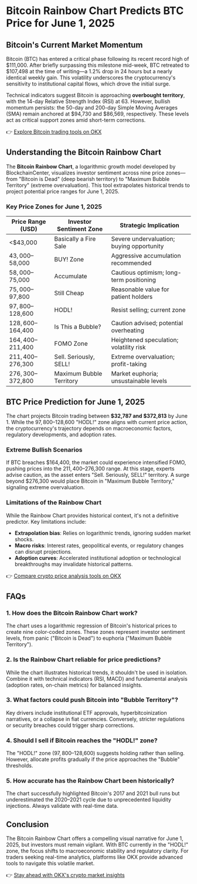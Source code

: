 # Bitcoin Rainbow Chart Predicts BTC Price for June 1, 2025  

## Bitcoin's Current Market Momentum  

Bitcoin (BTC) has entered a critical phase following its recent record high of $111,000. After briefly surpassing this milestone mid-week, BTC retreated to $107,498 at the time of writing—a 1.2% drop in 24 hours but a nearly identical weekly gain. This volatility underscores the cryptocurrency's sensitivity to institutional capital flows, which drove the initial surge.  

Technical indicators suggest Bitcoin is approaching **overbought territory**, with the 14-day Relative Strength Index (RSI) at 63. However, bullish momentum persists: the 50-day and 200-day Simple Moving Averages (SMA) remain anchored at $94,730 and $86,569, respectively. These levels act as critical support zones amid short-term corrections.  

👉 [Explore Bitcoin trading tools on OKX](https://bit.ly/okx-bonus)  

## Understanding the Bitcoin Rainbow Chart  

The **Bitcoin Rainbow Chart**, a logarithmic growth model developed by BlockchainCenter, visualizes investor sentiment across nine price zones—from "Bitcoin is Dead" (deep bearish territory) to "Maximum Bubble Territory" (extreme overvaluation). This tool extrapolates historical trends to project potential price ranges for June 1, 2025.  

### Key Price Zones for June 1, 2025  

| Price Range (USD)       | Investor Sentiment Zone       | Strategic Implication                 |  
|--------------------------|-------------------------------|----------------------------------------|  
| <$43,000                 | Basically a Fire Sale         | Severe undervaluation; buying opportunity |  
| $43,000–$58,000          | BUY! Zone                     | Aggressive accumulation recommended     |  
| $58,000–$75,000          | Accumulate                    | Cautious optimism; long-term positioning |  
| $75,000–$97,800          | Still Cheap                   | Reasonable value for patient holders    |  
| $97,800–$128,600         | HODL!                         | Resist selling; current zone            |  
| $128,600–$164,400        | Is This a Bubble?             | Caution advised; potential overheating  |  
| $164,400–$211,400        | FOMO Zone                     | Heightened speculation; volatility risk |  
| $211,400–$276,300        | Sell. Seriously, SELL!        | Extreme overvaluation; profit-taking    |  
| $276,300–$372,800        | Maximum Bubble Territory      | Market euphoria; unsustainable levels   |  

## BTC Price Prediction for June 1, 2025  

The chart projects Bitcoin trading between **$32,787 and $372,813** by June 1. While the $97,800–$128,600 "HODL!" zone aligns with current price action, the cryptocurrency's trajectory depends on macroeconomic factors, regulatory developments, and adoption rates.  

### Extreme Bullish Scenarios  

If BTC breaches $164,400, the market could experience intensified FOMO, pushing prices into the $211,400–$276,300 range. At this stage, experts advise caution, as the asset enters "Sell. Seriously, SELL!" territory. A surge beyond $276,300 would place Bitcoin in "Maximum Bubble Territory," signaling extreme overvaluation.  

### Limitations of the Rainbow Chart  

While the Rainbow Chart provides historical context, it's not a definitive predictor. Key limitations include:  
- **Extrapolation bias**: Relies on logarithmic trends, ignoring sudden market shocks.  
- **Macro risks**: Interest rates, geopolitical events, or regulatory changes can disrupt projections.  
- **Adoption curves**: Accelerated institutional adoption or technological breakthroughs may invalidate historical patterns.  

👉 [Compare crypto price analysis tools on OKX](https://bit.ly/okx-bonus)  

## FAQs  

### 1. **How does the Bitcoin Rainbow Chart work?**  
The chart uses a logarithmic regression of Bitcoin's historical prices to create nine color-coded zones. These zones represent investor sentiment levels, from panic ("Bitcoin is Dead") to euphoria ("Maximum Bubble Territory").  

### 2. **Is the Rainbow Chart reliable for price predictions?**  
While the chart illustrates historical trends, it shouldn't be used in isolation. Combine it with technical indicators (RSI, MACD) and fundamental analysis (adoption rates, on-chain metrics) for balanced insights.  

### 3. **What factors could push Bitcoin into "Bubble Territory"?**  
Key drivers include institutional ETF approvals, hyperbitcoinization narratives, or a collapse in fiat currencies. Conversely, stricter regulations or security breaches could trigger sharp corrections.  

### 4. **Should I sell if Bitcoin reaches the "HODL!" zone?**  
The "HODL!" zone ($97,800–$128,600) suggests holding rather than selling. However, allocate profits gradually if the price approaches the "Bubble" thresholds.  

### 5. **How accurate has the Rainbow Chart been historically?**  
The chart successfully highlighted Bitcoin's 2017 and 2021 bull runs but underestimated the 2020–2021 cycle due to unprecedented liquidity injections. Always validate with real-time data.  

## Conclusion  

The Bitcoin Rainbow Chart offers a compelling visual narrative for June 1, 2025, but investors must remain vigilant. With BTC currently in the "HODL!" zone, the focus shifts to macroeconomic stability and regulatory clarity. For traders seeking real-time analytics, platforms like OKX provide advanced tools to navigate this volatile market.  

👉 [Stay ahead with OKX's crypto market insights](https://bit.ly/okx-bonus)